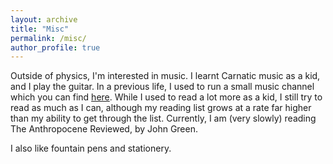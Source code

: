 ```yaml
---
layout: archive
title: "Misc"
permalink: /misc/
author_profile: true
---
```


Outside of physics, I'm interested in music. I learnt Carnatic music as a kid, and I play the guitar. In a previous life, I used to run a small music channel which you can find [here](https://www.youtube.com/@abhinovenagarajanmusic80). While I used to read a lot more as a kid, I still try to read as much as I can, although my reading list grows at a rate far higher than my ability to get through the list. Currently, I am (very slowly) reading The Anthropocene Reviewed, by John Green. 

I also like fountain pens and stationery. 


